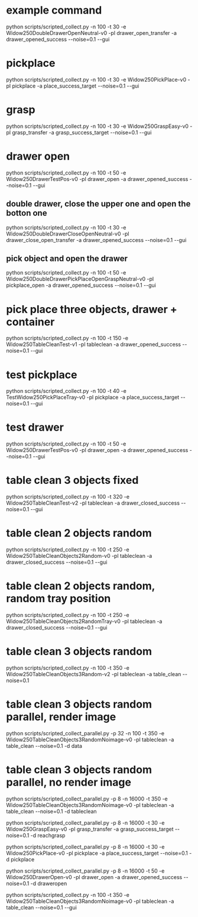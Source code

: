 # example command
python scripts/scripted_collect.py -n 100 -t 30 -e Widow250DoubleDrawerOpenNeutral-v0 -pl drawer_open_transfer -a drawer_opened_success --noise=0.1 --gui

# pickplace
python scripts/scripted_collect.py -n 100 -t 30 -e Widow250PickPlace-v0 -pl pickplace -a place_success_target --noise=0.1 --gui

# grasp
python scripts/scripted_collect.py -n 100 -t 30 -e Widow250GraspEasy-v0 -pl grasp_transfer -a grasp_success_target --noise=0.1 --gui

# drawer open
python scripts/scripted_collect.py -n 100 -t 50 -e Widow250DrawerTestPos-v0 -pl drawer_open -a drawer_opened_success --noise=0.1 --gui

## double drawer, close the upper one and open the botton one
python scripts/scripted_collect.py -n 100 -t 30 -e Widow250DoubleDrawerCloseOpenNeutral-v0 -pl drawer_close_open_transfer -a drawer_opened_success --noise=0.1 --gui

## pick object and open the drawer
python scripts/scripted_collect.py -n 100 -t 50 -e Widow250DoubleDrawerPickPlaceOpenGraspNeutral-v0 -pl pickplace_open -a drawer_opened_success --noise=0.1 --gui

# pick place three objects, drawer + container
python scripts/scripted_collect.py -n 100 -t 150 -e Widow250TableCleanTest-v1 -pl tableclean -a drawer_opened_success --noise=0.1 --gui

# test pickplace
python scripts/scripted_collect.py -n 100 -t 40 -e TestWidow250PickPlaceTray-v0 -pl pickplace -a place_success_target --noise=0.1 --gui

# test drawer
python scripts/scripted_collect.py -n 100 -t 50 -e Widow250DrawerTestPos-v0 -pl drawer_open -a drawer_opened_success --noise=0.1 --gui

# table clean 3 objects fixed
python scripts/scripted_collect.py -n 100 -t 320 -e Widow250TableCleanTest-v2 -pl tableclean -a drawer_closed_success --noise=0.1 --gui

# table clean 2 objects random 
python scripts/scripted_collect.py -n 100 -t 250 -e Widow250TableCleanObjects2Random-v0 -pl tableclean -a drawer_closed_success --noise=0.1 --gui

# table clean 2 objects random, random tray position
python scripts/scripted_collect.py -n 100 -t 250 -e Widow250TableCleanObjects2RandomTray-v0 -pl tableclean -a drawer_closed_success --noise=0.1 --gui

# table clean 3 objects random 
python scripts/scripted_collect.py -n 100 -t 350 -e Widow250TableCleanObjects3Random-v2 -pl tableclean -a table_clean --noise=0.1 

<!-- # table clean 4 objects random, take too much time to generate
python scripts/scripted_collect.py -n 100 -t 400 -e Widow250TableCleanObjects4Random-v0 -pl tableclean -a table_clean --noise=0.1 --gui -->

# table clean 3 objects random parallel, render image
python scripts/scripted_collect_parallel.py -p 32 -n 100 -t 350 -e Widow250TableCleanObjects3RandomNoimage-v0 -pl tableclean -a table_clean --noise=0.1 -d data 

# table clean 3 objects random parallel, no render image
python scripts/scripted_collect_parallel.py -p 8 -n 16000 -t 350 -e Widow250TableCleanObjects3RandomNoimage-v0 -pl tableclean -a table_clean --noise=0.1 -d tableclean


python scripts/scripted_collect_parallel.py -p 8 -n 16000 -t 30 -e Widow250GraspEasy-v0 -pl grasp_transfer -a grasp_success_target --noise=0.1  -d reachgrasp

python scripts/scripted_collect_parallel.py -p 8 -n 16000 -t 30 -e Widow250PickPlace-v0 -pl pickplace -a place_success_target --noise=0.1 -d pickplace

python scripts/scripted_collect_parallel.py -p 8 -n 16000 -t 50 -e Widow250DrawerOpen-v0 -pl drawer_open -a drawer_opened_success --noise=0.1 -d draweropen

python scripts/scripted_collect.py -n 100 -t 350 -e Widow250TableCleanObjects3RandomNoimage-v0 -pl tableclean -a table_clean --noise=0.1 --gui
